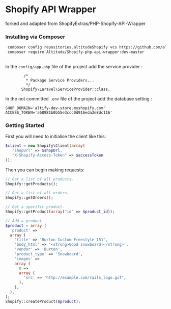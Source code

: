 # Shopify API Wrapper
forked and adapted from ShopifyExtras/PHP-Shopify-API-Wrapper

### Installing via Composer

```bash
 composer config repositories.altitudeShopify vcs https://github.com/altitude-it/PHP-Shopify-API-Wrapper
 composer require Altitude/Shopify-php-api-wrapper:dev-master
 
 ```
 In the ```config/app.php``` file of the project add the service provider :
``` 
        /*
         * Package Service Providers...
         */
       Shopify\Laravel\ServiceProvider::class,

```

In the not committed ```.env``` file of the project add the database setting :

```
SHOP_DOMAIN='altify-dev-store.myshopify.com'
ACCESS_TOKEN='a68981b0b55e3ccc0d916eda3e8dc116'
```

### Getting Started

First you will need to initialise the client like this:

```php
$client = new Shopify\Client(array(
   "shopUrl" => $shopUrl,
   "X-Shopify-Access-Token" => $accessToken
));
```

Then you can begin making requests:
```php
// Get a list of all products.
Shopify::getProducts();

// Get a list of all orders.
Shopify::getOrders();

// Get a specific product.
Shopify::getProduct(array("id" => $product_id));

// Add a product .
$product = array (
  'product' => 
  array (
    'title' => 'Burton Custom Freestyle 151',
    'body_html' => '<strong>Good snowboard!</strong>',
    'vendor' => 'Burton',
    'product_type' => 'Snowboard',
    'images' => 
    array (
      0 => 
      array (
        'src' => 'http://example.com/rails_logo.gif',
      ),
    ),
  ),
);
Shopify::createProduct($product);

```


